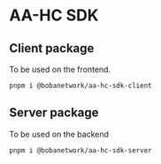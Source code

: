 # AA-HC SDK

## Client package
To be used on the frontend. 

`pnpm i @bobanetwork/aa-hc-sdk-client`


## Server package
To be used on the backend

`pnpm i @bobanetwork/aa-hc-sdk-server`